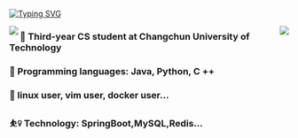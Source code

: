 [![Typing SVG](https://readme-typing-svg.herokuapp.com?pause=500&lines=Hi+there+%F0%9F%91%8B;I'm+XiaXinyu)](https://git.io/typing-svg)




<img align="right" src="https://github-readme-stats.vercel.app/api?username=Xiaxinyuuu&theme=prussian&show_icons=true&count_private=true&hide=contribs,issues" />

<img align="left" src="https://github-readme-stats.vercel.app/api/top-langs/?username=Xiaxinyuuu&layout=compact&theme=algolia&hide=html,css,JavaScript" />







### 🏫 Third-year CS student at Changchun University of Technology
### 🔮 Programming languages: Java, Python, C ++
### 🔆 linux user, vim user, docker user...
### ⛹️‍♀️ Technology: SpringBoot,MySQL,Redis...

